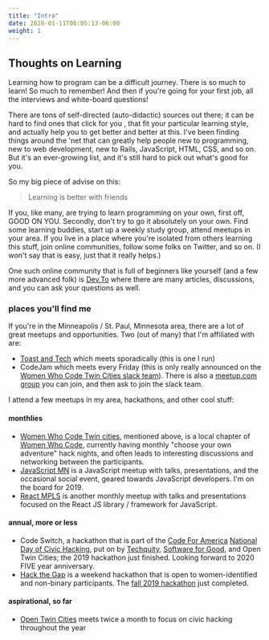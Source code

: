 ```yaml
---
title: "Intro"
date: 2020-01-11T06:05:13-06:00
weight: 1
---
```


## Thoughts on Learning ##

Learning how to program can be a difficult journey. There is so much to learn! So much to remember! And then if you're going for your first job, all the interviews and white-board questions!

There are tons of self-directed \(auto-didactic\) sources out there; it can be hard to find ones that click for you , that fit your particular learning style, and actually help you to get better and better at this. I've been finding things around the 'net that can greatly help people new to programming, new to web development, new to Rails, JavaScript, HTML, CSS, and so on. But it's an ever-growing list, and it's still hard to pick out what's good for you.

So my big piece of advise on this:

> Learning is better with friends

If you, like many, are trying to learn programming on your own, first off, GOOD ON YOU. Secondly, don't try to go it absolutely on your own. Find some learning buddies, start up a weekly study group, attend meetups in your area. If you live in a place where you're isolated from others learning this stuff, join online communities, follow some folks on Twitter, and so on. \(I won't say that is easy, just that it really helps.\)

One such online community that is full of beginners like yourself \(and a few more advanced folk\) is [Dev.To](https://dev.to/) where there are many articles, discussions, and you can ask your questions as well.

### places you'll find me ###

If you're in the Minneapolis / St. Paul, Minnesota area, there are a lot of great meetups and opportunities. Two \(out of many\) that I'm affiliated with are:

* [Toast and Tech](http://toastand.tech/) which meets sporadically \(this is one I run\)
* CodeJam which meets every Friday \(this is only really announced on the [Women Who Code Twin Cities slack team](https://wwcodetc.slack.com)\). There is also a [meetup.com group](https://www.meetup.com/Women-Who-Code-Twin-Cities/) you can join, and then ask to join the slack team.

I attend a few meetups in my area, hackathons, and other cool stuff:

#### monthlies ####

* [Women Who Code Twin cities](https://www.womenwhocode.com/twin-cities), mentioned above, is a local chapter of [Women Who Code](https://www.womenwhocode.com/), currently having monthly "choose your own adventure" hack nights, and often leads to interesting discussions and networking between the participants.
* [JavaScript MN](https://javascriptmn.com) is a JavaScript meetup with talks, presentations, and the occasional social event, geared towards JavaScript developers. I'm on the board for 2019.
* [React MPLS](https://www.meetup.com/React-Minneapolis-Meetup/) is another monthly meetup with talks and presentations focused on the React JS library / framework for JavaScript.

#### annual, more or less ####

* Code Switch, a hackathon that is part of the [Code For America](https://www.codeforamerica.org) [National Day of Civic Hacking](https://www.codeforamerica.org/events/national-day-of-civic-hacking-2019), put on by [Techquity](https://www.techquity.mn/), [Software for Good](https://softwareforgood.com), and Open Twin Cities; the 2019 hackathon just finished. Looking forward to 2020 FIVE year anniversary.
* [Hack the Gap](https://www.hackthegap.com/) is a weekend hackathon that is open to women-identified and non-binary participants. The [fall 2019 hackathon](https://www.hackthegap.com/hackathons/october-2019) just completed.

#### aspirational, so far ####

* [Open Twin Cities](https://www.meetup.com/OpenTwinCities/) meets twice a month to focus on civic hacking throughout the year
